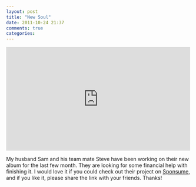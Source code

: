 ```yaml
---
layout: post
title: "New Soul"
date: 2011-10-24 21:37
comments: true
categories: 
---
```

<iframe src="http://player.vimeo.com/video/30979928?title=0&amp;byline=0&amp;portrait=0&amp;color=ffffff" width="500" height="281" frameborder="0">  </iframe>

My husband Sam and his team mate Steve have been working on their new album for the last few month. They are looking for some financial help with finishing it. I would love it if you could check out their project on [Sponsume][1], and if you like it, please share the link with your friends. Thanks!

[1]: http://sponsume.com/project/new-soul-1/

